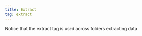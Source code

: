 ```yaml
---
title: Extract
tag: extract
---
```


Notice that the extract tag is used across folders extracting data
